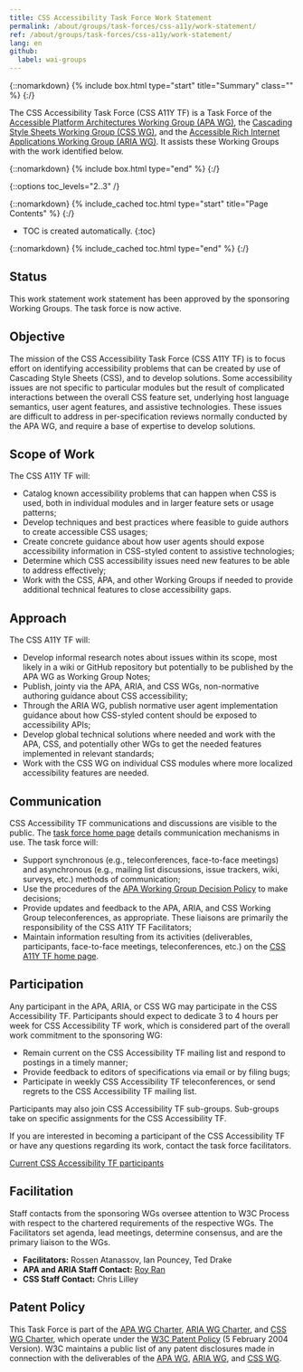 ```yaml
---
title: CSS Accessibility Task Force Work Statement
permalink: /about/groups/task-forces/css-a11y/work-statement/
ref: /about/groups/task-forces/css-a11y/work-statement/
lang: en
github:
  label: wai-groups
---
```


{::nomarkdown}
{% include box.html type="start" title="Summary" class="" %}
{:/}

The CSS Accessibility Task Force (CSS A11Y TF) is a Task Force of the [Accessible Platform Architectures Working Group (APA WG)](/about/groups/apawg/), the [Cascading Style Sheets Working Group (CSS WG)](https://www.w3.org/Style/CSS/), and the [Accessible Rich Internet Applications Working Group (ARIA WG)](/about/groups/ariawg/). It assists these Working Groups with the work identified below.

{::nomarkdown}
{% include box.html type="end" %}
{:/}

{::options toc_levels="2..3" /}

{::nomarkdown}
{% include_cached toc.html type="start" title="Page Contents" %}
{:/}

-   TOC is created automatically.
{:toc}

{::nomarkdown}
{% include_cached toc.html type="end" %}
{:/}

## Status

This work statement work statement has been approved by the sponsoring Working Groups. The task force is now active.

## Objective

The mission of the CSS Accessibility Task Force (CSS A11Y TF) is to focus effort on identifying accessibility problems that can be created by use of Cascading Style Sheets (CSS), and to develop solutions. Some accessibility issues are not specific to particular modules but the result of complicated interactions between the overall CSS feature set, underlying host language semantics, user agent features, and assistive technologies. These issues are difficult to address in per-specification reviews normally conducted by the APA WG, and require a base of expertise to develop solutions.

## Scope of Work

The CSS A11Y TF will:

- Catalog known accessibility problems that can happen when CSS is used, both in individual modules and in larger feature sets or usage patterns;
- Develop techniques and best practices where feasible to guide authors to create accessible CSS usages;
- Create concrete guidance about how user agents should expose accessibility information in CSS-styled content to assistive technologies;
- Determine which CSS accessibility issues need new features to be able to address effectively;
- Work with the CSS, APA, and other Working Groups if needed to provide additional technical features to close accessibility gaps.

## Approach

The CSS A11Y TF will:

- Develop informal research notes about issues within its scope, most likely in a wiki or GitHub repository but potentially to be published by the APA WG as Working Group Notes;
- Publish, jointy via the APA, ARIA, and CSS WGs, non-normative authoring guidance about CSS accessibility;
- Through the ARIA WG, publish normative user agent implementation guidance about how CSS-styled content should be exposed to accessibility APIs;
- Develop global technical solutions where needed and work with the APA, CSS, and potentially other WGs to get the needed features implemented in relevant standards;
- Work with the CSS WG on individual CSS modules where more localized accessibility features are needed.

## Communication

CSS Accessibility TF communications and discussions are visible to the public. The [task force home page](/about/groups/task-forces/css-a11y/) details communication mechanisms in use. The task force will:

- Support synchronous (e.g., teleconferences, face-to-face meetings) and asynchronous (e.g., mailing list discussions, issue trackers, wiki, surveys, etc.) methods of communication;
- Use the procedures of the [APA Working Group Decision Policy](/about/groups/apawg/decision-policy/) to make decisions;
- Provide updates and feedback to the APA, ARIA, and CSS Working Group teleconferences, as appropriate. These liaisons are primarily the responsibility of the CSS A11Y TF Facilitators;
- Maintain information resulting from its activities (deliverables, participants, face-to-face meetings, teleconferences, etc.) on the [CSS A11Y TF home page](/about/groups/task-forces/css-a11y/).

## Participation

Any participant in the APA, ARIA, or CSS WG may participate in the CSS Accessibility TF. Participants should expect to dedicate 3 to 4 hours per week for CSS Accessibility TF work, which is considered part of the overall work commitment to the sponsoring WG:

- Remain current on the CSS Accessibility TF mailing list and respond to postings in a timely manner;
- Provide feedback to editors of specifications via email or by filing bugs;
- Participate in weekly CSS Accessibility TF teleconferences, or send regrets to the CSS Accessibility TF mailing list.

Participants may also join CSS Accessibility TF sub-groups. Sub-groups take on specific assignments for the CSS Accessibility TF.

If you are interested in becoming a participant of the CSS Accessibility TF or have any questions regarding its work, contact the task force facilitators.

[Current CSS Accessibility TF participants](https://www.w3.org/2000/09/dbwg/details?group=94039&public=1)

## Facilitation

Staff contacts from the sponsoring WGs oversee attention to W3C Process with respect to the chartered requirements of the respective WGs. The Facilitators set agenda, lead meetings, determine consensus, and are the primary liaison to the WGs.

- **Facilitators:** Rossen Atanassov, Ian Pouncey, Ted Drake
- **APA and ARIA Staff Contact:** [Roy Ran](https://www.w3.org/People/Roy/)
- **CSS Staff Contact:** Chris Lilley

## Patent Policy

This Task Force is part of the [APA WG Charter](https://www.w3.org/WAI/APA/charter), [ARIA WG Charter](https://www.w3.org/WAI/ARIA/charter), and [CSS WG Charter](https://www.w3.org/Style/2014/css-charter), which operate under the [W3C Patent Policy](https://www.w3.org/Consortium/Patent-Policy-20040205/) (5 February 2004 Version). W3C maintains a public list of any patent disclosures made in connection with the deliverables of the [APA WG](https://www.w3.org/2004/01/pp-impl/83907/status), [ARIA WG](https://www.w3.org/2004/01/pp-impl/83726/status), and [CSS WG](https://www.w3.org/2004/01/pp-impl/32061/status).